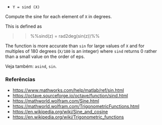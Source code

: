 * `Y = sind (X)`

Compute the sine for each element of `X` in degrees.

This is defined as

>> %%sind(z) = rad2deg(sin(z))%%

The function is more accurate than `sin` for large values of `X` and
for multiples of 180 degrees (`X/180` is an integer) where `sind`
returns 0 rather than a small value on the order of eps.

Veja também: `asind`, `sin`.

### Referências

* https://www.mathworks.com/help/matlab/ref/sin.html
* https://octave.sourceforge.io/octave/function/sind.html
* https://mathworld.wolfram.com/Sine.html
* https://mathworld.wolfram.com/TrigonometricFunctions.html
* https://en.wikipedia.org/wiki/Sine_and_cosine
* https://en.wikipedia.org/wiki/Trigonometric_functions
